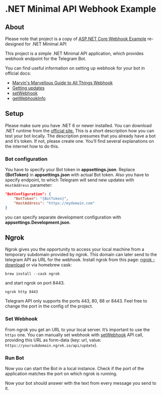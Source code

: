 
# .NET Minimal API Webhook Example

## About

Please note that project is a copy of [ASP.NET Core Webhook Example](https://github.com/TelegramBots/Telegram.Bot.Examples/tree/master/Telegram.Bot.Examples.WebHook) re-designed for .NET Minimal API

This project is a simple .NET Minimal API application, which provides webhook endpoint for the Telegram Bot.

You can find useful information on setting up webhook for your bot in official docs:

- [Marvin's Marvellous Guide to All Things Webhook](https://core.telegram.org/bots/webhooks)
- [Getting updates](https://core.telegram.org/bots/api#getting-updates)
- [setWebhook](https://core.telegram.org/bots/api#setwebhook)
- [getWebhookInfo](https://core.telegram.org/bots/api#getwebhookinfo)

## Setup

Please make sure you have .NET 6 or newer installed. You can download .NET runtime from the [official site.](https://dotnet.microsoft.com/download)
This is a short description how you can test your bot locally. The description presumes that you already have a bot and it’s token. If not, please create one. You’ll find several explanations on the internet how to do this.

### Bot configuration

You have to specify your Bot token in **appsettings.json**. Replace **{BotToken}** in **appsettings.json** with actual Bot token. Also you have to specify endpoint, to which Telegram will send new updates with `HostAddress` parameter:

```json
"BotConfiguration": {
    "BotToken": "{BotToken}",
    "HostAddress": "https://mydomain.com"
}
```

you can specify separate development configuration with **appsettings.Development.json**.

## Ngrok

Ngrok gives you the opportunity to access your local machine from a temporary subdomain provided by ngrok. This domain can later send to the telegram API as URL for the webhook.
Install ngrok from this page: [ngrok - download](https://ngrok.com/download) or via homebrew cask:

```shell
brew install --cask ngrok
```

and start ngrok on port 8443.

```shell
ngrok http 8443 
```

Telegram API only supports the ports 443, 80, 88 or 8443. Feel free to change the port in the config of the project.

### Set Webhook

From ngrok you get an URL to your local server. It’s important to use the `https` one. You can manually set webhook with  [setWebhook](https://core.telegram.org/bots/api#setwebhook) API call, providing this URL as form-data (key: url, value: `https://yoursubdomain.ngrok.io/api/update`).

### Run Bot

Now you can start the Bot in a local instance. Check if the port of the application matches the port on which ngrok is running.

Now your bot should answer with the text from every message you send to it.